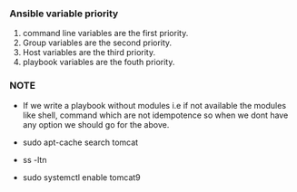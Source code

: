 ### Ansible variable priority
1. command line variables are the first priority.
2. Group variables are the second priority.
3. Host  variables are the third priority.
4. playbook variables are the fouth priority.

### NOTE
* If we write a playbook without modules i.e if not available the modules like shell, command which are not idempotence so when we dont have any option we should go for the above.

*  sudo apt-cache search tomcat
*  ss -ltn
* sudo systemctl enable tomcat9